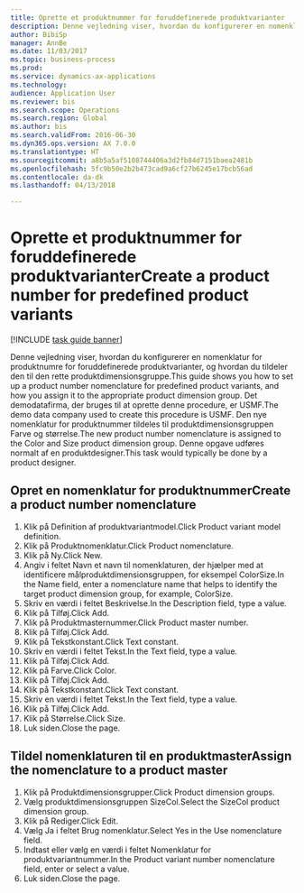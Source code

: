 ```yaml
--- 
title: Oprette et produktnummer for foruddefinerede produktvarianter
description: Denne vejledning viser, hvordan du konfigurerer en nomenklatur for produktnumre for foruddefinerede produktvarianter, og hvordan du tildeler den til den rette produktdimensionsgruppe.
author: BibiSp
manager: AnnBe
ms.date: 11/03/2017
ms.topic: business-process
ms.prod: 
ms.service: dynamics-ax-applications
ms.technology: 
audience: Application User
ms.reviewer: bis
ms.search.scope: Operations
ms.search.region: Global
ms.author: bis
ms.search.validFrom: 2016-06-30
ms.dyn365.ops.version: AX 7.0.0
ms.translationtype: HT
ms.sourcegitcommit: a8b5a5af5108744406a3d2fb84d7151baea2481b
ms.openlocfilehash: 5fc9b50e2b2b473cad9a6cf27b6245e17bcb56ad
ms.contentlocale: da-dk
ms.lasthandoff: 04/13/2018

---
```

# <a name="create-a-product-number-for-predefined-product-variants"></a><span data-ttu-id="89dc5-103">Oprette et produktnummer for foruddefinerede produktvarianter</span><span class="sxs-lookup"><span data-stu-id="89dc5-103">Create a product number for predefined product variants</span></span>

[!INCLUDE [task guide banner](../../includes/task-guide-banner.md)]

<span data-ttu-id="89dc5-104">Denne vejledning viser, hvordan du konfigurerer en nomenklatur for produktnumre for foruddefinerede produktvarianter, og hvordan du tildeler den til den rette produktdimensionsgruppe.</span><span class="sxs-lookup"><span data-stu-id="89dc5-104">This guide shows you how to set up a product number nomenclature for predefined product variants, and how you assign it to the appropriate product dimension group.</span></span> <span data-ttu-id="89dc5-105">Det demodatafirma, der bruges til at oprette denne procedure, er USMF.</span><span class="sxs-lookup"><span data-stu-id="89dc5-105">The demo data company used to create this procedure is USMF.</span></span> <span data-ttu-id="89dc5-106">Den nye nomenklatur for produktnummer tildeles til produktdimensionsgruppen Farve og størrelse.</span><span class="sxs-lookup"><span data-stu-id="89dc5-106">The new product number nomenclature is assigned to the Color and Size product dimension group.</span></span> <span data-ttu-id="89dc5-107">Denne opgave udføres normalt af en produktdesigner.</span><span class="sxs-lookup"><span data-stu-id="89dc5-107">This task would typically be done by a product designer.</span></span>


## <a name="create-a-product-number-nomenclature"></a><span data-ttu-id="89dc5-108">Opret en nomenklatur for produktnummer</span><span class="sxs-lookup"><span data-stu-id="89dc5-108">Create a product number nomenclature</span></span>
1. <span data-ttu-id="89dc5-109">Klik på Definition af produktvariantmodel.</span><span class="sxs-lookup"><span data-stu-id="89dc5-109">Click Product variant model definition.</span></span>
2. <span data-ttu-id="89dc5-110">Klik på Produktnomenklatur.</span><span class="sxs-lookup"><span data-stu-id="89dc5-110">Click Product nomenclature.</span></span>
3. <span data-ttu-id="89dc5-111">Klik på Ny.</span><span class="sxs-lookup"><span data-stu-id="89dc5-111">Click New.</span></span>
4. <span data-ttu-id="89dc5-112">Angiv i feltet Navn et navn til nomenklaturen, der hjælper med at identificere målproduktdimensionsgruppen, for eksempel ColorSize.</span><span class="sxs-lookup"><span data-stu-id="89dc5-112">In the Name field, enter a nomenclature name that helps to identify the target product dimension group, for example, ColorSize.</span></span>
5. <span data-ttu-id="89dc5-113">Skriv en værdi i feltet Beskrivelse.</span><span class="sxs-lookup"><span data-stu-id="89dc5-113">In the Description field, type a value.</span></span>
6. <span data-ttu-id="89dc5-114">Klik på Tilføj.</span><span class="sxs-lookup"><span data-stu-id="89dc5-114">Click Add.</span></span>
7. <span data-ttu-id="89dc5-115">Klik på Produktmasternummer.</span><span class="sxs-lookup"><span data-stu-id="89dc5-115">Click Product master number.</span></span>
8. <span data-ttu-id="89dc5-116">Klik på Tilføj.</span><span class="sxs-lookup"><span data-stu-id="89dc5-116">Click Add.</span></span>
9. <span data-ttu-id="89dc5-117">Klik på Tekstkonstant.</span><span class="sxs-lookup"><span data-stu-id="89dc5-117">Click Text constant.</span></span>
10. <span data-ttu-id="89dc5-118">Skriv en værdi i feltet Tekst.</span><span class="sxs-lookup"><span data-stu-id="89dc5-118">In the Text field, type a value.</span></span>
11. <span data-ttu-id="89dc5-119">Klik på Tilføj.</span><span class="sxs-lookup"><span data-stu-id="89dc5-119">Click Add.</span></span>
12. <span data-ttu-id="89dc5-120">Klik på Farve.</span><span class="sxs-lookup"><span data-stu-id="89dc5-120">Click Color.</span></span>
13. <span data-ttu-id="89dc5-121">Klik på Tilføj.</span><span class="sxs-lookup"><span data-stu-id="89dc5-121">Click Add.</span></span>
14. <span data-ttu-id="89dc5-122">Klik på Tekstkonstant.</span><span class="sxs-lookup"><span data-stu-id="89dc5-122">Click Text constant.</span></span>
15. <span data-ttu-id="89dc5-123">Skriv en værdi i feltet Tekst.</span><span class="sxs-lookup"><span data-stu-id="89dc5-123">In the Text field, type a value.</span></span>
16. <span data-ttu-id="89dc5-124">Klik på Tilføj.</span><span class="sxs-lookup"><span data-stu-id="89dc5-124">Click Add.</span></span>
17. <span data-ttu-id="89dc5-125">Klik på Størrelse.</span><span class="sxs-lookup"><span data-stu-id="89dc5-125">Click Size.</span></span>
18. <span data-ttu-id="89dc5-126">Luk siden.</span><span class="sxs-lookup"><span data-stu-id="89dc5-126">Close the page.</span></span>

## <a name="assign-the-nomenclature-to-a-product-master"></a><span data-ttu-id="89dc5-127">Tildel nomenklaturen til en produktmaster</span><span class="sxs-lookup"><span data-stu-id="89dc5-127">Assign the nomenclature to a product master</span></span>
1. <span data-ttu-id="89dc5-128">Klik på Produktdimensionsgrupper.</span><span class="sxs-lookup"><span data-stu-id="89dc5-128">Click Product dimension groups.</span></span>
2. <span data-ttu-id="89dc5-129">Vælg produktdimensionsgruppen SizeCol.</span><span class="sxs-lookup"><span data-stu-id="89dc5-129">Select the SizeCol product dimension group.</span></span>
3. <span data-ttu-id="89dc5-130">Klik på Rediger.</span><span class="sxs-lookup"><span data-stu-id="89dc5-130">Click Edit.</span></span>
4. <span data-ttu-id="89dc5-131">Vælg Ja i feltet Brug nomenklatur.</span><span class="sxs-lookup"><span data-stu-id="89dc5-131">Select Yes in the Use nomenclature field.</span></span>
5. <span data-ttu-id="89dc5-132">Indtast eller vælg en værdi i feltet Nomenklatur for produktvariantnummer.</span><span class="sxs-lookup"><span data-stu-id="89dc5-132">In the Product variant number nomenclature field, enter or select a value.</span></span>
6. <span data-ttu-id="89dc5-133">Luk siden.</span><span class="sxs-lookup"><span data-stu-id="89dc5-133">Close the page.</span></span>


